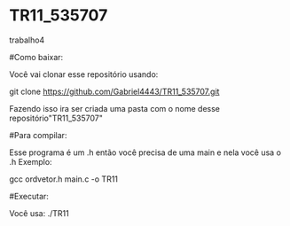 # TR11_535707

trabalho4

#Como baixar:

Você vai clonar esse repositório usando:

git clone https://github.com/Gabriel4443/TR11_535707.git

Fazendo isso ira ser criada uma pasta com o nome desse repositório"TR11_535707"

#Para compilar:

Esse programa é um .h então você precisa de uma main e nela você usa o .h
Exemplo:

gcc ordvetor.h main.c -o TR11

#Executar:

Você usa:
./TR11
